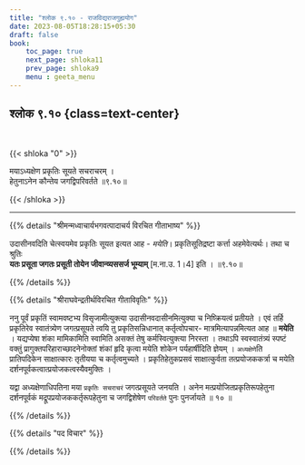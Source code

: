 ```yaml
---
title: "श्लोक ९.१० - राजविद्यराजगुह्ययोग"
date: 2023-08-05T18:28:15+05:30
draft: false
book:
    toc_page: true
    next_page: shloka11
    prev_page: shloka9
    menu : geeta_menu
---
```




## श्लोक ९.१० {class=text-center}

<br/>

{{< shloka  "0"  >}}

मयाऽध्यक्षेण प्रकृतिः सूयते सचराचरम् ।  
हेतुनाऽनेन कौन्तेय जगद्विपरिवर्तते ॥९.१०॥

{{< /shloka >}}

---


{{% details "श्रीमन्मध्वाचार्यभगवत्पादाचर्य विरचित  गीताभाष्य" %}}

उदासीनवदिति चेत्स्वयमेव प्रकृतिः सूयत इत्यत आह - *मयेति*। 
प्रकृतिसूतिद्रष्टा कर्त्ता अहमेवेत्यर्थः। 
तथा च श्रुतिः  
**यतः प्रसूता जगतः प्रसूती तोयेन जीवान्व्यससर्ज भूम्याम्**  [म.ना.उ. 1।4]  इति । ॥९.१०॥

{{% /details %}}



{{% details "श्रीराघवेन्द्रतीर्थविरचित गीताविवृतिः" %}}

ननु पूर्वं प्रकृतिं स्वामवष्टभ्य विसृजामीत्युक्त्या 
उदासीनवदासीनमित्युक्या च निष्क्रियत्वं प्रतीयते । एवं तर्हि 
प्रकृतिरेव स्वातंत्र्येण
जगत्प्रसूयते त्वयि तु प्रकृतिसन्निधानात् कर्तृत्वोपचार- मात्रमित्यापन्नमित्यत
आह ॥ **मयेति** । यद्यप्येषा शंका मामिकामिति स्वामिति असक्तं तेषु
कर्मस्वित्युक्त्या निरस्ता । तथाऽपि स्वस्वातंत्र्यं स्पष्टं वक्तुं
प्रागुक्तपरिहाराच्छादनेनोक्तां शंकां हृदि कृत्वा मयेति शोकेन पर्यहार्षीदिति
ज्ञेयम्‌ । `अध्यक्षेणे`ति प्रातिपदिकेन साक्षात्कारः तृतीयया च
कर्तृत्वमुच्यते । प्रकृतिहेतुकप्रसवं साक्षात्कुर्वता तत्प्रयोजककर्त्रा च मयेति
दर्शनपूर्वकत्वात्प्रयोजकत्वस्यैवमुक्तिः ।   

यद्वा अध्यक्षेणाधिपतिना मया `प्रकृतिः सचराचरं` जगत्प्रसूयते जनयति । 
अनेन मत्प्रयोजितप्रकृतिरूपहेतुना दर्शनपूर्वकं मद्रूपप्रयोजककर्तृरूपहेतुना 
च जगद्विशेषेण `परिवर्तते` पुनः पुनर्जायते ॥ १० ॥

{{% /details %}}



{{% details "पद विचार" %}}


{{% /details %}}
